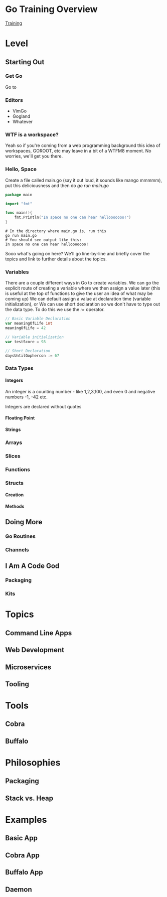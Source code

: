 # Go Training Overview

[Training](/training/index.md)
# Level

## Starting Out
### Get Go
Go to 
### Editors
* VimGo
* Gogland
* Whatever

### WTF is a workspace?
Yeah so if you're coming from a web programming background this idea of workspaces, GOROOT, etc may leave in a bit of a WTFM8 moment. No worries, we'll get you there.

### Hello, Space
Create a file called main.go (say it out loud, it sounds like mango mmmmm), put this deliciousness and then do _go run main.go_
```go
package main

import "fmt"

func main(){
	fmt.Println("In space no one can hear hellooooooo!")
}
```

```
# In the directory where main.go is, run this
go run main.go
# You should see output like this:
In space no one can hear hellooooooo!
```
Sooo what's going on here? We'll go line-by-line and briefly cover the topics and link to further details about the topics.

### Variables
There are a couple different ways in Go to create variables. 
We can go the explicit route of creating a variable where we then assign a value later (this is useful at the top of functions to give the user an idea of what may be coming up)
We can default assign a value at declaration time (variable initialization), or
We can use short declaration so we don't have to type out the data type. To do this we use the _:=_ operator.

```go
// Basic Variable Declaration
var meaningOfLife int
meaningOfLife = 42

// Variable initialization
var testScore = 98

// Short Declaration
daysUntilGophercon := 67
```
### Data Types
#### Integers
An integer is a counting number - like 1,2,3,100, and even 0 and negative numbers -1, -42 etc.

Integers are declared without quotes
#### Floating Point
#### Strings

### Arrays

### Slices

### Functions

### Structs
#### Creation
#### Methods

## Doing More
### Go Routines
### Channels

## I Am A Code God
### Packaging
### Kits

# Topics
## Command Line Apps

## Web Development

## Microservices

## Tooling

# Tools
## Cobra
## Buffalo

# Philosophies
## Packaging
## Stack vs. Heap

# Examples
## Basic App
## Cobra App
## Buffalo App
## Daemon
